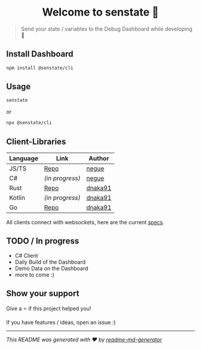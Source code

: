 <h1 align="center">Welcome to senstate 👋</h1>

> Send your state / variables to the Debug Dashboard while developing :tada:

## Install Dashboard

```sh
npm install @senstate/cli
```

## Usage

```sh
senstate
```

or 

```sh
npx @senstate/cli
```

## Client-Libraries

|Language|Link             |Author                 |
|--------|-----------------|-----------------------|
|JS/TS   |[Repo][repo_js]  |[negue][user_negue]    |
|C#      |*(in progress)*  |[negue][user_negue]    |
|Rust    |[Repo][repo_rust]|[dnaka91][user_dnaka91]|
|Kotlin  |*(in progress)*  |[dnaka91][user_dnaka91]|
|Go      |[Repo][repo_go]  |[dnaka91][user_dnaka91]|

[repo_js]: /libs/client/README.md
[repo_rust]: https://github.com/dnaka91/senstate-rs
[repo_go]: https://github.com/dnaka91/senstate-go

[user_negue]: https://github.com/negue
[user_dnaka91]: https://dnaka91.netlify.com

All clients connect with websockets, here are the current [specs](api.spec.md).
 	
## TODO / In progress
- C# Client
- Daily Build of the Dashboard
- Demo Data on the Dashboard 
- more to come :)


## Show your support

Give a ⭐️ if this project helped you!

If you have features / ideas, open an issue :)

***
_This README was generated with ❤️ by [readme-md-generator](https://github.com/kefranabg/readme-md-generator)_
